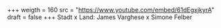 ﻿+++
weigth = 160
src = "https://www.youtube.com/embed/61dEgxjkyrA"
draft = false
+++
Stadt x Land: James Varghese x Simone Felber
